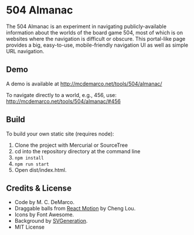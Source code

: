# 504 Almanac #

The 504 Almanac is an experiment in navigating publicly-available information about the worlds of the board game 504, most of which is on websites where the navigation is difficult or obscure.  This portal-like page provides a big, easy-to-use, mobile-friendly navigation UI as well as simple URL navigation.

## Demo ##

A demo is available at http://mcdemarco.net/tools/504/almanac/

To navigate directly to a world, e.g., 456, use:  http://mcdemarco.net/tools/504/almanac/#456

## Build ##

To build your own static site (requires node):

1. Clone the project with Mercurial or SourceTree
2. cd into the repository directory at the command line
3. `npm install`
4. `npm run start`
5. Open dist/index.html.

## Credits & License ##

* Code by M. C. DeMarco.
* Draggable balls from [React Motion](https://github.com/chenglou/react-motion) by Cheng Lou.
* Icons by Font Awesome.
* Background by [SVGeneration](http://www.svgeneration.com/recipes/Sun-Blast).
* MIT License
